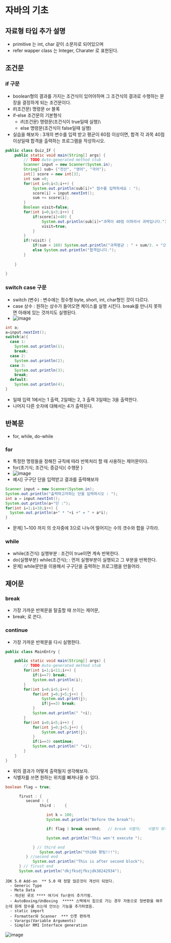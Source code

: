 # 자바의 기초

## 자료형 타입 추가 설명
  - primitive 는 int, char 같이 소문자로 되어있으며
  - refer wapper class 는 Integer, Charater 로 표현된다.

## 조건문
### if 구문
  - boolean형의 결과를 가지는 조건식이 있어야하며 그 조건식의 결과로 수행하는 문장을 결정하게 되는 조건문이다.
  - if(조건문) 명령문 or 블록
  - if-else 조건문의 기본형식
    - if(조건문) 명령문(조건식이 true일때 실행)\
    - else 명령문(조건식이 false일때 실행)
  - 실습을 해보자 : 3개의 변수를 입력 받고 평균이 60점 이상이면, 합격 각 과목 40점 이상일때 합격을 출력하는 프로그램을 작성하시오.
```java
public class Quiz_IF {
	public static void main(String[] args) {
		// TODO Auto-generated method stub
		Scanner input = new Scanner(System.in);
		String[] sub= {"전산", "영어", "국어"};
		int[] score = new int[3];
		int sum =0;
		for(int i=0;i<3;i++) {
			System.out.println(sub[i]+" 점수를 입력하세요 : ");
			score[i] = input.nextInt();
			sum += score[i];
		}
		Boolean visit=false;
		for(int i=0;i<3;i++) {
			if(score[i]<40) {
				System.out.println(sub[i]+"과목이 40점 이하라서 과락입니다.");
				visit=true;
			}
		}
		if(!visit) {
			if(sum < 180) System.out.println("과목평균 : " + sum/3. + "으로 60점이하라서 과락입니다.");
			else System.out.println("합격입니다.");
		}
		
	}

}

```

### switch case 구문
  - switch (변수) : 변수에는 정수형 byte, short, int, char형인 것이 다르다.
  - case 상수 : 원하는 상수가 들어오면 케이스를 실행 시킨다. break를 만나지 못하면 아래에 있는 것까지도 실행된다.
  - ![image](https://user-images.githubusercontent.com/11310445/130910270-b8714399-4efe-47cf-8307-71b270aad7e2.png)

```java
int a;
a=input.nextInt();
switch(a){
  case 1:
    System.out.println(1);
    break;
  case 2:
    System.out.println(2);
  case 3:
    System.out.println(3);
    break;
  default:
    System.out.println(4);
}
```
  - 일때 입력 1에서는 1 출력, 2일때는 2, 3 출력 3일때는 3을 출력한다.
  - 나머지 다른 숫자에 대해서는 4가 출력된다.

## 반복문
  - for, while, do-while
### for
  - 특정한 명령들을 정해진 규칙에 따라 반복처리 할 때 사용하는 제어문이다.
  - for(초기식; 조건식; 증감식){ 수행문 }
  - ![image](https://user-images.githubusercontent.com/11310445/130909673-805f35ca-14be-4dfc-86e8-49f4d75bd3ca.png)
  - 예시] 구구단 단을 입력받고 결과를 출력해보자
```java
Scanner input = new Scanner(System.in);
System.out.println("출력하고자하는 단을 입력하시오 : ");
int a = input.nextInt();
System.out.println(a+"단 :");
for(int i=1;i<10;i++) {
  System.out.println(a+" * "+i +" = " + a*i);
}
```
  - 문제] 1~100 까지 의 숫자중에 3으로 나누어 떨어지는 수의 갯수와 합을 구하라.
### while
  - while(조건식) 실행부분 : 조건이 true이면 계속 반복한다.
  - do{실행부분} while(조건식); : 먼저 실행부분이 실행되고 그 부분을 반복한다.
  - 문제] while문만을 이용해서 구구단을 출력하는 프로그램을 만들어라.

## 제어문
### break
  - 가장 가까운 반복문을 탈출할 때 쓰이는 제어문,
  - break; 로 쓴다.
### continue
  - 가장 가까운 반복문을 다시 실행한다.
```java
public class MainEntry {

	public static void main(String[] args) {
		// TODO Auto-generated method stub
		for(int i=1;i<11;i++) {
			if(i==7) break;
			System.out.println(i);
		}
		for(int i=0;i<5;i++) {
			for(int j=0;j<5;j++) {
				System.out.print(j);
				if(j==3) break;
			}
			System.out.println(" "+i);
		}
		for(int i=0;i<5;i++) {
			for(int j=0;j<5;j++) {
				System.out.print(j);
			}
			if(i==3) continue;
			System.out.println(" "+i);
		}
	}
}
```
  - 위의 결과가 어떻게 출력될지 생각해보자.
  - 식별자를 쓰면 원하는 위치를 빠져나올 수 있다.
```java
boolean flag = true;

      firust : {    
         second : {
               third :    {

                  int k = 100;
                  System.out.println("Before the break");

                  if( flag ) break second;   // break 식별자;   식별자 위치까지 탈출 

                  System.out.println("This won't execute ");

            } // third end      
               System.out.println("th160 홧팅!!!");
         } //second end
            System.out.println("This is after second block");            
      } // firust end
      System.out.println("dkjfksdjfksjdk38242934");   
```

```
JDK 5.0 Add-on  ** 5.0 때 정말 많은것이 개선이 되었다.
  - Generic Type
  - Meta Data
  - 개선된 루프 **** 여기서 for문이 추가가됨.
  - AutoBoxing/UnBoxing  ***** 스택에서 힙으로 가는 경우 자동으로 형변환을 해주는데 원래 함수를 쓰는데 안쓰는 기능을 추가하였음.
  - static import
  - Formatter와 Scanner  *** 인풋 편하게
  - Varargs(Variable Arguments)
  - Simpler RMI Interface generation
```
![image](https://user-images.githubusercontent.com/11310445/130881434-8fd9c016-5923-4122-bec6-d8c1a7bcd201.png)

